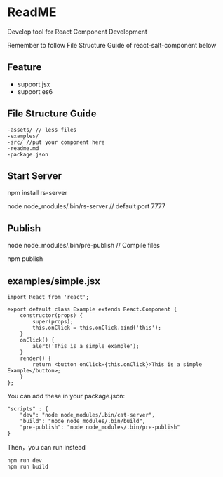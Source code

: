 # ReadME

Develop tool for React Component Development

Remember to follow File Structure Guide of react-salt-component below

## Feature

* support jsx
* support es6

## File Structure Guide

	-assets/ // less files
	-examples/
	-src/ //put your component here
	-readme.md
	-package.json

## Start Server

npm install rs-server

node node_modules/.bin/rs-server   // default port 7777

## Publish

node node_modules/.bin/pre-publish  // Compile files

npm publish

## examples/simple.jsx

```
import React from 'react';

export default class Example extends React.Component {
    constructor(props) {
        super(props);
        this.onClick = this.onClick.bind('this');
    }
    onClick() {
        alert('This is a simple example');
    }
    render() {
        return <button onClick={this.onClick}>This is a simple Example</button>;
    }
};

```

You can add these in your package.json:

```
"scripts" : {
    "dev": "node node_modules/.bin/cat-server",
	"build": "node node_modules/.bin/build",
    "pre-publish": "node node_modules/.bin/pre-publish"
}
```
Then，you can run instead

```
npm run dev
npm run build
```
